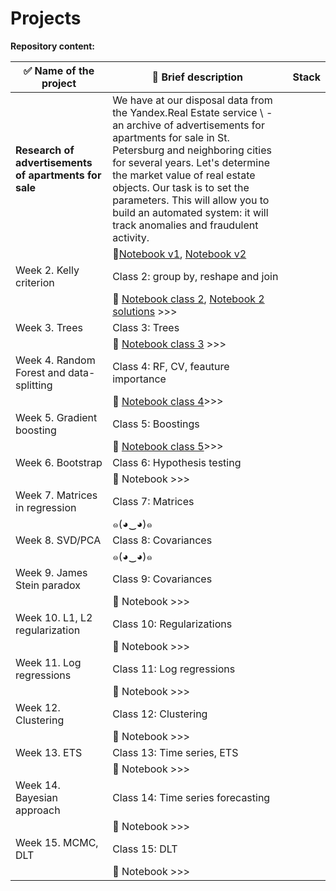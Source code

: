 # Projects

**Repository content:**

| ✅  Name of the project|  📝 Brief description | Stack |
|--------|--------|--------|
|  **Research of advertisements of apartments for sale** | We have at our disposal data from the Yandex.Real Estate service \\ - an archive of advertisements for apartments for sale in St. Petersburg and neighboring cities for several years. Let's determine the market value of real estate objects. Our task is to set the parameters. This will allow you to build an automated system: it will track anomalies and fraudulent activity.  |
|   |   🔗[Notebook v1](https://github.com/Shuaynat/DSE-23-24/blob/b8ac97748127ebea5f59f821c33ae4e8b1ae248c/01-classes/DS23_ICEF_class1.ipynb), [Notebook v2](https://github.com/Shuaynat/DSE-23-24/blob/b8ac97748127ebea5f59f821c33ae4e8b1ae248c/01-classes/DS23_ICEF_class1_sp.ipynb) |
|  Week 2. Kelly criterion |   Class 2: group by, reshape and join|
|   |   🔗 [Notebook class 2](https://github.com/Shuaynat/DSE-23-24/blob/main/02-classes/DS23_ICEF_class2.ipynb), [Notebook 2 solutions](https://github.com/Shuaynat/DSE-23-24/blob/main/02-classes/DS23_ICEF_class2_solutions.ipynb) >>> |
|  Week 3. Trees |   Class 3: Trees|
|   |   🔗 [Notebook class 3](https://github.com/limph0nimph/DSE-23-24/blob/main/03-classes/DS_ICEF_class3_trees_with_theory.ipynb) >>> |
|  Week 4. Random Forest and data-splitting |   Class 4: RF, CV, feauture importance|
|   |   🔗 [Notebook class 4](https://github.com/limph0nimph/DSE-23-24/blob/main/04-classes/DS_ICEF_class4_classify_rf_cv.ipynb)>>> |
|  Week 5. Gradient boosting |   Class 5: Boostings|
|   |   🔗 [Notebook class 5](https://github.com/Shuaynat/DSE-23-24/blob/main/05-classes/Copy_of_DS23_ICEF_class5_yn.ipynb)>>>|
|  Week 6. Bootstrap |   Class 6: Hypothesis testing|
|   |   🔗 Notebook >>> |
|  Week 7.  Matrices in regression |   Class 7: Matrices|
|   | ๑(◕‿◕)๑    |
|  Week 8.  SVD/PCA|   Class 8: Covariances|
|   |  ๑(◕‿◕)๑  |
|  Week 9.  James Stein paradox|   Class 9: Covariances|
|   | 🔗 Notebook >>>   |
|  Week 10.  L1, L2 regularization|   Class 10: Regularizations|
|   | 🔗 Notebook >>>   |
|  Week 11.  Log regressions |   Class 11: Log regressions|
|   | 🔗 Notebook >>>   |
|  Week 12.  Clustering |   Class 12: Clustering|
|   | 🔗 Notebook >>>   |
|  Week 13.  ETS |   Class 13: Time series, ETS|
|   | 🔗 Notebook >>>   |
|  Week 14.  Bayesian approach |   Class 14: Time series forecasting|
|   | 🔗 Notebook >>>   |
|  Week 15.  MCMC, DLT |   Class 15: DLT|
|   | 🔗 Notebook >>>   |
